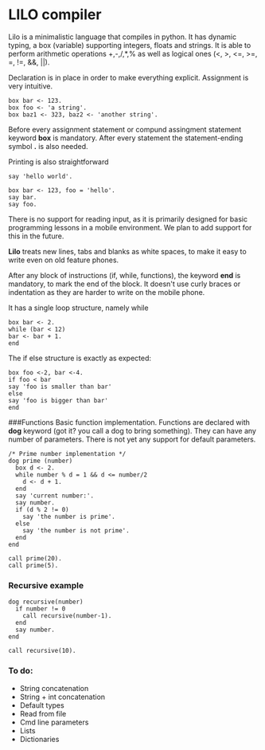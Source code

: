 # LILO compiler

Lilo is a minimalistic language that compiles in python. It has dynamic typing, a box (variable) supporting integers, floats and strings.
It is able to perform arithmetic operations +,-,/,*,% as well as logical ones (<, >, <=, >=, =, !=, &&, ||).

Declaration is in place in order to make everything explicit.
Assignment is very intuitive.
```
box bar <- 123.
box foo <- 'a string'.
box baz1 <- 323, baz2 <- 'another string'.
```
Before every assignment statement or compund assingment statement keyword **box** is mandatory.
After every statement the statement-ending symbol **.** is also needed.

Printing is also straightforward
```
say 'hello world'.

box bar <- 123, foo = 'hello'.
say bar.
say foo.
```
There is no support for reading input, as it is primarily designed for basic programming lessons in a mobile environment.
We plan to add support for this in the future.

**Lilo** treats new lines, tabs and blanks as white spaces, to make it easy to write even on old feature phones.

After any block of instructions (if, while, functions), the keyword **end** is mandatory, to mark the end of the block.
It doesn't use curly braces or indentation as they are harder to write on the mobile phone.

It has a single loop structure, namely while
```
box bar <- 2.
while (bar < 12)
bar <- bar + 1.
end
```

The if else structure is exactly as expected: 
```
box foo <-2, bar <-4.
if foo < bar
say 'foo is smaller than bar'
else
say 'foo is bigger than bar'
end
```

###Functions
Basic function implementation. Functions are declared with **dog** keyword (got it? you call a dog to bring something).
They can have any number of parameters. There is not yet any support for default parameters.
```
/* Prime number implementation */
dog prime (number)
  box d <- 2.
  while number % d = 1 && d <= number/2
    d <- d + 1.
  end
  say 'current number:'.
  say number.
  if (d % 2 != 0)
    say 'the number is prime'.
  else
    say 'the number is not prime'.
  end
end

call prime(20).
call prime(5).
```

### Recursive example
```
dog recursive(number)
  if number != 0
    call recursive(number-1).
  end
  say number.
end

call recursive(10).
```

### To do:
- String concatenation
- String + int concatenation
- Default types
- Read from file
- Cmd line parameters
- Lists
- Dictionaries
